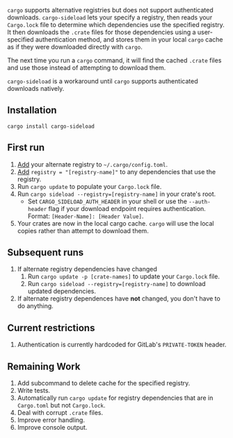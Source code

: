 `cargo` supports alternative registries but does not support authenticated downloads.
`cargo-sideload` lets your specify a registry, then reads your `Cargo.lock` file to determine
which dependencies use the specified registry. It then downloads the `.crate` files for those 
dependencies using a user-specified authentication method, and stores them in your local `cargo` 
cache as if they were downloaded directly with `cargo`.

The next time you run a `cargo` command, it will find the cached `.crate` files and use those 
instead of attempting to download them.

`cargo-sideload` is a workaround until `cargo` supports authenticated downloads natively. 

## Installation
`cargo install cargo-sideload`

## First run
1. [Add](https://doc.rust-lang.org/cargo/reference/registries.html#using-an-alternate-registry) your alternate registry to `~/.cargo/config.toml`.
2. [Add](https://doc.rust-lang.org/cargo/reference/registries.html#using-an-alternate-registry) `registry = "[registry-name]"` to any dependencies that use the registry.
3. Run `cargo update` to populate your `Cargo.lock` file.
4. Run `cargo sideload --registry=[registry-name]` in your crate's root.
   - Set `CARGO_SIDELOAD_AUTH_HEADER` in your shell or use the `--auth-header` 
   flag if your download endpoint requires authentication. Format: `[Header-Name]: [Header Value]`.
5. Your crates are now in the local cargo cache. `cargo` will use the local copies
   rather than attempt to download them.

## Subsequent runs
1. If alternate registry dependencies have changed
   1. Run `cargo update -p [crate-names]` to update your `Cargo.lock` file.
   2. Run `cargo sideload --registry=[registry-name]` to download updated dependencies.
2. If alternate registry dependences have **not** changed, you don't have to do anything.

## Current restrictions
1. Authentication is currently hardcoded for GitLab's `PRIVATE-TOKEN` header.

## Remaining Work 
1. Add subcommand to delete cache for the specified registry.
2. Write tests.
3. Automatically run `cargo update` for registry dependencies that are in `Cargo.toml` but not `Cargo.lock`.
4. Deal with corrupt `.crate` files.
5. Improve error handling.
6. Improve console output.
